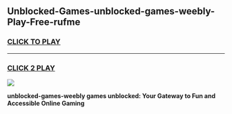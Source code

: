 
## Unblocked-Games-unblocked-games-weebly-Play-Free-rufme
<h3>
<a href="https://premium76.site?title=unblocked-games-weebly&ref=18A">CLICK TO PLAY</a></h3>
<hr>

<h3>
<a href="https://premium76.site?title=unblocked-games-weebly&ref=18A">CLICK 2 PLAY</a>
  
</h3>

<a href="https://premium76.site?title=unblocked-games-weebly&ref=18A"><img src="https://clearcache.store/games.png"></a>


**unblocked-games-weebly games unblocked: Your Gateway to Fun and Accessible Online Gaming**
